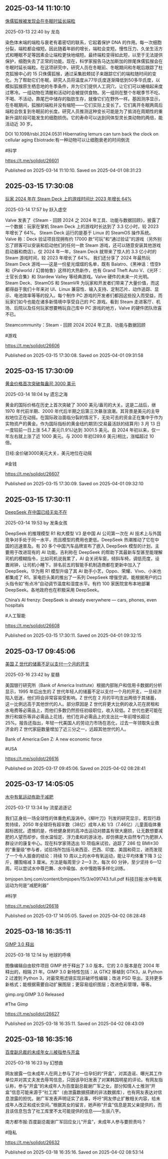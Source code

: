 
## 2025-03-14 11:10:10


[侏儒狐猴被发现会在冬眠时延长端粒](https://www.solidot.org/story?sid=80786)

2025-03-13 22:40 by 龙岛

染色体末端的端粒与衰老有着密切的联系，它起着保护 DNA 的作用。每一次细胞分裂，端粒都会缩短。因此随着年龄的增长，端粒会变短。慢性压力、久坐生活方式和睡眠不足等因素会让端粒更快地缩短。最终端粒变得如此短，以至于无法提供保护，细胞失去了正常的功能。现在，科学家报告马达加斯加的胖尾侏儒狐猴会在冬眠时延长端粒。在这项研究中，研究人员在冬眠前、冬眠期间和冬眠后跟踪了杜克狐猴中心的 15 只侏儒狐猴，通过采集脸颊拭子来跟踪它们的端粒随时间的变化。为了帮助它们冬眠，研究人员将温度从77华氏度逐渐降低到50多华氏度，以模拟狐猴原生栖息地的冬季条件，并为它们提供人工洞穴，让它们可以蜷缩起来度过寒冷。一组动物在清醒和活动时会被提供食物。另一组则在整个冬眠季节不吃、不喝、不活动，靠尾巴中储存的脂肪生存，就像它们在野外一样。基因测序显示，在冬眠期间，狐猴的端粒并没有缩短——它们实际上变长了。它们离开冬眠两周后端粒会恢复到冬眠前的长度。研究人员推测这种变长可能是为了抵消在周期性的重新升温阶段可能发生的细胞损伤。它的寿命可以达到同体型灵长类动物的两倍，能活动近 30 岁。

DOI 10.1098/rsbl.2024.0531
Hibernating lemurs can turn back the clock on cellular aging 
Ebiotrade:有一种动物可以让细胞衰老的时间倒流

\#科学

https://t.me/solidot/26601

Published on 2025-03-14 11:10:10. Saved on 2025-04-01 08:31:23

## 2025-03-15 17:30:08


[玩家 2024 年在 Steam Deck 上的游戏时间比 2023 年增长 64%](https://www.solidot.org/story?sid=80791)

2025-03-14 17:57 by 跃入虚空

Valve 发表了《Steam - 回顾 2024 之 2024 年工具、功能与数据回顾》，披露了一个数据：玩家在掌机 Steam Deck 上的游戏时长达到了 3.3 亿小时，较 2023 年增长了 64%。 Steam Deck 运行的是基于 Linux 的 SteamOS 操作系统。Valve 称：Deck 验证项目现拥有约 17000 款“可玩”和“通过验证”的游戏（另外别忘了顾客可以安装和启动他们的任何一款 Steam 游戏，还可以随意安装其他游戏启动器和商店）。仅 2024 年一年，Steam Deck 就带来了惊人的 3.3 亿小时的 Steam 游戏时间，较 2023 年增长了 64%。 我们还分享了 2024 年最热玩 Steam Deck 游戏——这是一份星光熠熠的名单，既有 Balatro、《黑神话：悟空》和《Palworld / 幻兽帕鲁》这样的大热新作，也有 Grand Theft Auto V、《光环：士官长合集》和 Stardew Valley 等经典游戏。Valve 硬件的未来一片光明。 Steam Deck、SteamOS 和 SteamVR 为玩家和开发者们带来了大量价值，而这都得益于我们十年来对 UI、Linux 兼容性、输入支持、定制芯片、动作追踪、显示、电池效率等等的投入。每个制作 PC 游戏的开发者们都因这些投入而受益，而玩家们如今也能在诸多新情境中享受自己的 PC 游戏。看到 Steam 走进客厅、机场、后院以及任何玩家想要畅玩自己库中 PC 游戏的地方，Valve 的硬件团队欣喜不已。

Steamcommunity：Steam - 回顾 2024 2024 年工具、功能与数据回顾

\#游戏

https://t.me/solidot/26606

Published on 2025-03-15 17:30:08. Saved on 2025-04-01 09:31:58

## 2025-03-15 17:30:09


[黄金价格首次突破每盎司 3000 美元](https://www.solidot.org/story?sid=80792)

2025-03-14 18:04 by 遗忘之海

黄金的国际价格在历史上首次突破了 3000 美元/盎司的大关。这是二战后，继 1970 年代前半期、2000 年代后半期之后第三次暴涨浪潮。其背景是美元的主导权地位正在动摇。在国际政治面临分裂的情况下，无处可去的资金正在集中于作为实物资产的黄金。作为国际指标的黄金纽约期货(交易最活跃的结算月) 3 月 13 日一度较前一日上涨 54.7 美元(1.9%)达到 3001.5 美元。自 2024 年初以来，仅一年左右就上涨了近 1000 美元。与 2000 年初(289.6 美元)相比，涨幅超过 10 倍。

日经:金价破3000美元大关，美元地位在动摇

\#金钱

https://t.me/solidot/26607

Published on 2025-03-15 17:30:09. Saved on 2025-04-01 09:32:10

## 2025-03-15 17:30:11


[DeepSeek 在中国已经无处不在](https://www.solidot.org/story?sid=80793)

2025-03-14 19:53 by 发条女孩

DeepSeek 的推理模型 R1 和大模型 V3 是中国 AI 公司第一次在 AI 技术上与外国竞争对手处于同一水平，而且模型的费用也更低。DeepSeek 热潮推动了它在中国的迅速普及。有 20 多个中国汽车品牌宣布了嵌入 DeepSeek 模型的计划，主要用于改进现有的 AI 功能。吉利称在 DeepSeek 的帮助下其最新车型甚至能理解司机的模糊指令，比如司机说我累了，AI 会关闭车窗，倾斜车椅，调低亮度，设置闹钟，让司机小睡下。排名前五的智能手机制造商都在更新中加入了 DeepSeek。华为用 R1 模型升级了其 AI 助手小艺，Oppo、荣耀、Vivo、小米也都集成了 R1。家电巨头美的推出了一系列 DeepSeek 增强空调，能根据用户的口头指令如“有点冷”自动调节温度和湿度水平。有约 100 家医院宣布本地部署 DeepSeek。各地政府也在积极采用 DeepSeek。

China’s AI frenzy: DeepSeek is already everywhere — cars, phones, even hospitals

\#人工智能

https://t.me/solidot/26608

Published on 2025-03-15 17:30:11. Saved on 2025-04-01 09:32:15

## 2025-03-17 09:45:06


[美国 Z 世代的储蓄不足以支付一个月的开支](https://www.solidot.org/story?sid=80801)

2025-03-16 23:42 by 星髓

美国银行研究所（Bank of America Institute）根据内部账户和信用卡数据的分析显示，1995 年后出生的 Z 世代年轻人的储蓄不足以支付一个月的开支，一旦经济陷入低迷，他们将会非常容易受影响。Z 世代在 2 月的平均支出两倍于其储蓄，这一比例远高于其他世代的人。部分原因是 Z 世代将更大比例的收入花在房租和水电费等必需品上，而他们多数仍然担任初级职位，收入较低。Z 世代也更可能在旅行和娱乐等非必需品上花钱，他们在非必需品上的支出比一年前增长超过 25%。报告还指出，年轻一代美国人的劳动力市场在恶化，过去一年领取失业救济金的 Z 世代家庭数量增加了近三分之一，远超其他世代的人。

Bank of America:Gen Z: A new economic force

\#USA

https://t.me/solidot/26616

Published on 2025-03-17 09:45:06. Saved on 2025-04-02 08:28:41

## 2025-03-17 14:05:05


[水中有氧运动有助于减肥](https://www.solidot.org/story?sid=80803)

2025-03-17 13:34 by 流星追逐记

我们正身处一场全球性的体重危机漩涡中。《柳叶刀》刊发的研究显示，若现行趋势持续，2050 年全球将有超半数（38亿）成年人和 1/3（7.46亿）儿童面临体重超标困扰。遗憾的是，传统健身房的高冲击运动对膝盖有很大磨损，让无数想要减肥的人望而却步。但水温恒定、浮力柔和的游泳池，却仿佛是大自然专门为肥胖人群设计的康复中心。现在科学家筛选出 10 项临床试验，追踪了 286 位 BMI≥30 的“重量级”参与者，试验场所包括马来西亚、巴西、印度、美国和荷兰，进而发现了一个令人振奋的结论：持续 10 周以上的水中有氧运动，能让平均体重下降 3 公斤，腰围缩减 3 厘米。方法是每周至少 2—3 次，每次 60 分钟，至少坚持 6—12 周。可以尝试水中尊巴舞、水中瑜伽、水中慢跑等多样化训练。

bmjopen.bmj.com/content/bmjopen/15/3/e091743.full.pdf
科技日报:水中有氧运动为何是“减肥利器”

\#科学

https://t.me/solidot/26618

Published on 2025-03-17 14:05:05. Saved on 2025-04-02 08:28:48

## 2025-03-18 16:35:11


[GIMP 3.0 释出](https://www.solidot.org/story?sid=80812)

2025-03-18 12:14 by 地球的呼唤

图像编辑自由软件项目 GIMP 终于释出了 3.0 版本。它的 2.0 版本是在 2004 年释出的，相隔 21 年。GIMP 3.0 新特性包括：从 GTK2 移植到 GTK3，从 Python 2 过渡到 Python 3，对最常用滤镜实现非破坏性编辑；改进 PSD 导出，支持更多新格式；能根据需要自动扩展图层；更容易组织图层；改进色彩管理，等等。

gimp.org:GIMP 3.0 Released

\#The Gimp

https://t.me/solidot/26627

Published on 2025-03-18 16:35:11. Saved on 2025-04-02 08:43:09

## 2025-03-18 16:35:16


[百度副总裁的未成年女儿被指参与开盒](https://www.solidot.org/story?sid=80817)

2025-03-18 16:23 by 幻想曲

网友披露一位未成年人在网上参与了对一位孕妇的“开盒”，对其造谣、曝光其工作单位并对其丈夫发去辱骂信息，只因该孕妇发表了对某韩国明星的评论。有网友指认称，参与“开盒”的未成年人为百度副总裁谢广军之女。部分知情人士推测“开盒”信息可能来源于“社工库”（由泄露数据搭建的非法数据库），也有网友表达对信息泄露的担忧。谢广军发表声明证实了此事，呼吁“网友停止扩散相关内容，给未成年人改正和成长空间。”根据其女的留言，她声称“开盒”信息是其父亲提供的，而且该信息包含了社工库里不太可能提供的信息——生辰八字。

南方都市报:百度副总裁谢广军回应女儿“开盒”，未成年人参与要担责吗？

\#隐私

https://t.me/solidot/26632

Published on 2025-03-18 16:35:16. Saved on 2025-04-02 08:53:14
